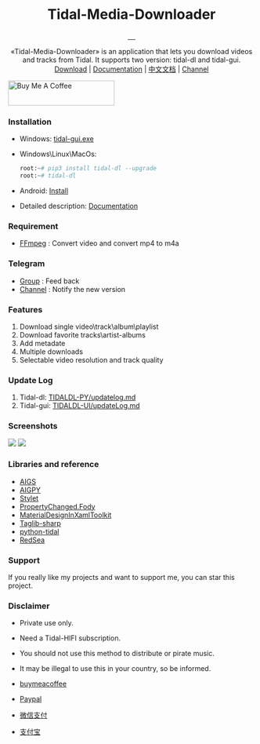 <div align="center">
  <h1>Tidal-Media-Downloader</h1>
  <a href="https://github.com/yaronzz/Tidal-Media-Downloader/blob/master/LICENSE">
    <img src="https://img.shields.io/github/license/yaronzz/Tidal-Media-Downloader.svg?style=flat-square" alt="">
  </a>
  <a href="https://github.com/yaronzz/Tidal-Media-Downloader/releases">
    <img src="https://img.shields.io/github/v/release/yaronzz/Tidal-Media-Downloader.svg?style=flat-square" alt="">
  </a>
  <a href="https://www.python.org/">
    <img src="https://img.shields.io/github/issues/yaronzz/Tidal-Media-Downloader.svg?style=flat-square" alt="">
  </a>
  <a href="https://github.com/yaronzz/Tidal-Media-Downloader">
    <img src="https://img.shields.io/github/downloads/yaronzz/Tidal-Media-Downloader/total?label=tidal-gui%20download" alt="">
  </a>
  <a href="https://pypi.org/project/tidal-dl/">
    <img src="https://img.shields.io/pypi/dm/tidal-dl?label=tidal-dl%20download" alt="">
  </a>
</div>
<p align="center">
  «Tidal-Media-Downloader» is an application that lets you download videos and tracks from Tidal. It supports two version: tidal-dl and tidal-gui. 
    <br>
        <a href="https://github.com/yaronzz/Tidal-Media-Downloader/releases">Download</a> |
        <a href="https://yaronzz.top/post/tidal_dl_installation/">Documentation</a> |
        <a href="https://yaronzz.top/post/tidal_dl_installation_chn/">中文文档</a> |
        <a href="https://t.me/Tidal_Media_Downloader">Channel</a>
    <br>
</p>
<a href="https://www.buymeacoffee.com/yaronzz" target="_blank"><img src="https://cdn.buymeacoffee.com/buttons/default-orange.png" alt="Buy Me A Coffee" style="height: 51px !important;width: 217px !important;" ></a>

### **Installation**
- Windows: [tidal-gui.exe](https://github.com/yaronzz/Tidal-Media-Downloader/releases)

- Windows\Linux\MacOs:
  ``` python
  root:~# pip3 install tidal-dl --upgrade
  root:~# tidal-dl 
  ```
  
- Android: [Install](https://yaronzz.top/post/tidal_dl_installation/#Install)

- Detailed description: [Documentation](https://yaronzz.top/post/tidal_dl_installation/)

### **Requirement**
- [FFmpeg](http://ffmpeg.org/) : Convert video and convert mp4 to m4a

### **Telegram**
- [Group](https://t.me/tidal_group) : Feed back
- [Channel](https://t.me/Tidal_Media_Downloader) : Notify the new version 

### **Features**
1. Download single video\track\album\playlist
2. Download favorite tracks\artist-albums
3. Add metadate
4. Multiple downloads
5. Selectable video resolution and track quality

### **Update Log**
1. Tidal-dl: [TIDALDL-PY/updatelog.md](https://github.com/yaronzz/Tidal-Media-Downloader/blob/master/TIDALDL-PY/updatelog.md)
2. Tidal-gui: [TIDALDL-UI/updateLog.md](https://github.com/yaronzz/Tidal-Media-Downloader/blob/master/TIDALDL-UI/TIDALDL-UI/updateLog.md)

### **Screenshots**
![](https://cdn.jsdelivr.net/gh/yaronzz/CDN@latest/blog/tidal/tidal_dl_log.jpg)
![](https://cdn.jsdelivr.net/gh/yaronzz/CDN@latest/blog/tidal/tidal_gui_example.jpg)


### **Libraries and reference**
- [AIGS](https://github.com/yaronzz/AIGS)
- [AIGPY](https://github.com/yaronzz/AIGPY)
- [Stylet](https://github.com/canton7/Stylet)
- [PropertyChanged.Fody](https://github.com/Fody/PropertyChanged)
- [MaterialDesignInXamlToolkit](https://github.com/ButchersBoy/MaterialDesignInXamlToolkit)
- [Taglib-sharp](https://github.com/mono/taglib-sharp)
- [python-tidal](https://github.com/tamland/python-tidal)
- [RedSea](https://github.com/redsudo/RedSea)

### **Support**
If you really like my projects and want to support me, you can star this project. 

### **Disclaimer**
- Private use only.
- Need a Tidal-HIFI subscription. 
- You should not use this method to distribute or pirate music.
- It may be illegal to use this in your country, so be informed.



- [buymeacoffee](https://www.buymeacoffee.com/yaronzz)
- [Paypal](https://www.paypal.me/yaronzz)
- [微信支付](https://cdn.jsdelivr.net/gh/yaronzz/CDN/my/ali_weixin_pay.png)
- [支付宝](https://cdn.jsdelivr.net/gh/yaronzz/CDN/my/ali_weixin_pay.png)